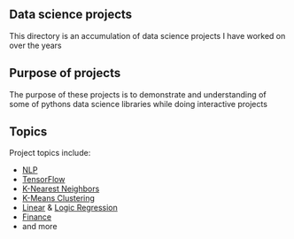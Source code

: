 ## Data science projects

This directory is an accumulation of data science projects I have worked on over the years

## Purpose of projects

The purpose of these projects is to demonstrate and understanding of some of pythons data science libraries while doing interactive projects

## Topics

Project topics include:

- [NLP](/NLP/)
- [TensorFlow](/ML/Tensorflow/)
- [K-Nearest Neighbors](/KNearestNeighbors/)
- [K-Means Clustering](/KMeansClustering/)
- [Linear](/LinearRegression/) & [Logic Regression](/LogisticRegression/)
- [Finance](/Capstone/Finance/)
- and more
